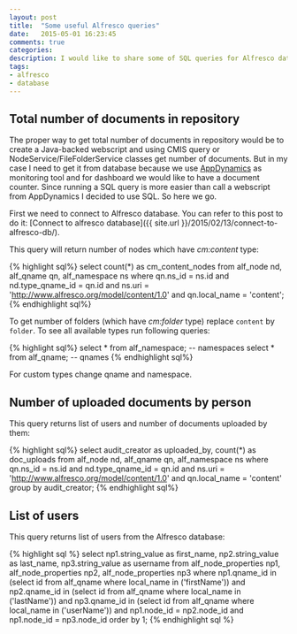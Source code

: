 ```yaml
---
layout: post
title:  "Some useful Alfresco queries"
date:   2015-05-01 16:23:45
comments: true
categories:
description: I would like to share some of SQL queries for Alfresco database which could be useful.
tags: 
- alfresco
- database
---
```


## Total number of documents in repository

The proper way to get total number of documents in repository would be to create a Java-backed webscript and using CMIS query or NodeService/FileFolderService classes get number of documents. But in my case I need to get it from database because we use [AppDynamics](http://www.appdynamics.com/) as monitoring tool and for dashboard we would like to have a document counter. Since running a SQL query is more easier than call a webscript from AppDynamics I decided to use SQL. So here we go.

First we need to connect to Alfresco database. You can refer to this post to do it: [Connect to alfresco database]({{ site.url }}/2015/02/13/connect-to-alfresco-db/).

This query will return number of nodes which have _cm:content_ type:

{% highlight sql%}
select count(*) as cm_content_nodes
from alf_node nd, alf_qname qn, alf_namespace ns
where qn.ns_id = ns.id
  and nd.type_qname_id = qn.id
  and ns.uri = 'http://www.alfresco.org/model/content/1.0'
  and qn.local_name = 'content';
{% endhighlight sql%}

To get number of folders (which have _cm:folder_ type) replace `content` by `folder`. To see all available types run following queries:

{% highlight sql%}
select * from alf_namespace; -- namespaces
select * from alf_qname;     -- qnames
{% endhighlight sql%}

For custom types change qname and namespace.

## Number of uploaded documents by person

This query returns list of users and number of documents uploaded by them:

{% highlight sql%}
select audit_creator as uploaded_by, count(*) as doc_uploads
from alf_node nd, alf_qname qn, alf_namespace ns
where qn.ns_id = ns.id
  and nd.type_qname_id = qn.id
  and ns.uri = 'http://www.alfresco.org/model/content/1.0'
  and qn.local_name = 'content'
group by audit_creator;
{% endhighlight sql%}

## List of users

This query returns list of users from the Alfresco database:

{% highlight sql %}
select 
  np1.string_value as first_name, 
  np2.string_value as last_name, 
  np3.string_value as username
from 
  alf_node_properties np1, 
  alf_node_properties np2, 
  alf_node_properties np3
where np1.qname_id in (select id from alf_qname where local_name in ('firstName'))
  and np2.qname_id in (select id from alf_qname where local_name in ('lastName'))
  and np3.qname_id in (select id from alf_qname where local_name in ('userName'))
  and np1.node_id = np2.node_id
  and np1.node_id = np3.node_id
order by 1;
{% endhighlight sql %}